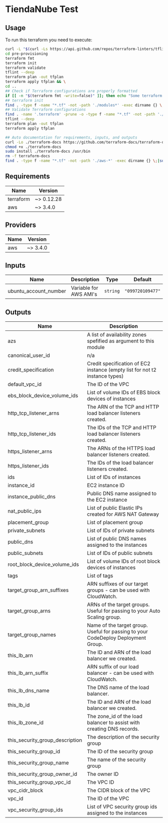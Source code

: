 # TiendaNube Test

## Usage

To run this terraform you need to execute:

```bash
curl -L "$(curl -Ls https://api.github.com/repos/terraform-linters/tflint/releases/latest | grep -o -E "https://.+?_linux_amd64.zip")" -o tflint.zip && unzip tflint.zip && sudo install tflint /usr/bin && tflint -v && rm tflint.zip && rm tflint
cd pre-provisioning
terraform fmt
terraform init
terraform validate
tflint --deep
terraform plan -out tfplan
terraform apply tfplan && \
cd ..
## Check if Terraform configurations are properly formatted  
if [[ -n "$(terraform fmt -write=false)" ]]; then echo "Some terraform files need be formatted"; terraform fmt || exit 1; fi  
## terraform init  
find . -type f -name "*.tf" -not -path './modules*' -exec dirname {} \;|sort -u | while read m; do (cd "$m" && echo $m && terraform init) || exit 1; done  
## Validate Terraform configurations  
find . -name '.terraform' -prune -o -type f -name "*.tf" -not -path './modules*' -exec dirname {} \;|sort -u | while read m; do (cd "$m" && echo $m && terraform validate && echo "√ $m") || exit 1 ; done  
tflint --deep  
terraform plan -out tfplan  
terraform apply tfplan  
```  
  
```bash  
## Auto documentation for requirements, inputs, and outputs
curl -Lo ./terraform-docs https://github.com/terraform-docs/terraform-docs/releases/download/v0.10.0-rc.1/terraform-docs-v0.10.0-rc.1-$(uname | tr '[:upper:]' '[:lower:]')-amd64
chmod +x ./terraform-docs
sudo install ./terraform-docs /usr/bin
rm -f terraform-docs
find . -type f -name "*.tf" -not -path './aws-*' -exec dirname {} \;|sort -u | while read m; do (cd "$m" && echo $m && terraform-docs markdown table ./ >> README.md) || exit 1; done  
```

<!-- BEGINNING OF PRE-COMMIT-TERRAFORM DOCS HOOK -->
## Requirements

| Name | Version |
|------|---------|
| terraform | ~> 0.12.28 |
| aws | ~> 3.4.0 |

## Providers

| Name | Version |
|------|---------|
| aws | ~> 3.4.0 |

## Inputs

| Name | Description | Type | Default | Required |
|------|-------------|------|---------|:--------:|
| ubuntu\_account\_number | Variable for AWS AMI's | `string` | `"099720109477"` | no |

## Outputs

| Name | Description |
|------|-------------|
| azs | A list of availability zones spefified as argument to this module |
| canonical\_user\_id | n/a |
| credit\_specification | Credit specification of EC2 instance (empty list for not t2 instance types) |
| default\_vpc\_id | The ID of the VPC |
| ebs\_block\_device\_volume\_ids | List of volume IDs of EBS block devices of instances |
| http\_tcp\_listener\_arns | The ARN of the TCP and HTTP load balancer listeners created. |
| http\_tcp\_listener\_ids | The IDs of the TCP and HTTP load balancer listeners created. |
| https\_listener\_arns | The ARNs of the HTTPS load balancer listeners created. |
| https\_listener\_ids | The IDs of the load balancer listeners created. |
| ids | List of IDs of instances |
| instance\_id | EC2 instance ID |
| instance\_public\_dns | Public DNS name assigned to the EC2 instance |
| nat\_public\_ips | List of public Elastic IPs created for AWS NAT Gateway |
| placement\_group | List of placement group |
| private\_subnets | List of IDs of private subnets |
| public\_dns | List of public DNS names assigned to the instances |
| public\_subnets | List of IDs of public subnets |
| root\_block\_device\_volume\_ids | List of volume IDs of root block devices of instances |
| tags | List of tags |
| target\_group\_arn\_suffixes | ARN suffixes of our target groups - can be used with CloudWatch. |
| target\_group\_arns | ARNs of the target groups. Useful for passing to your Auto Scaling group. |
| target\_group\_names | Name of the target group. Useful for passing to your CodeDeploy Deployment Group. |
| this\_lb\_arn | The ID and ARN of the load balancer we created. |
| this\_lb\_arn\_suffix | ARN suffix of our load balancer - can be used with CloudWatch. |
| this\_lb\_dns\_name | The DNS name of the load balancer. |
| this\_lb\_id | The ID and ARN of the load balancer we created. |
| this\_lb\_zone\_id | The zone\_id of the load balancer to assist with creating DNS records. |
| this\_security\_group\_description | The description of the security group |
| this\_security\_group\_id | The ID of the security group |
| this\_security\_group\_name | The name of the security group |
| this\_security\_group\_owner\_id | The owner ID |
| this\_security\_group\_vpc\_id | The VPC ID |
| vpc\_cidr\_block | The CIDR block of the VPC |
| vpc\_id | The ID of the VPC |
| vpc\_security\_group\_ids | List of VPC security group ids assigned to the instances |

<!-- END OF PRE-COMMIT-TERRAFORM DOCS HOOK -->
